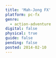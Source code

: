 ```yaml
---
title: 'Mah-Jong FX'
platform: pc-fx
genre:
  - action-adventure
digital: false
physical: true
guide: false
pending: false
posted: 2014-02-10
---
```

